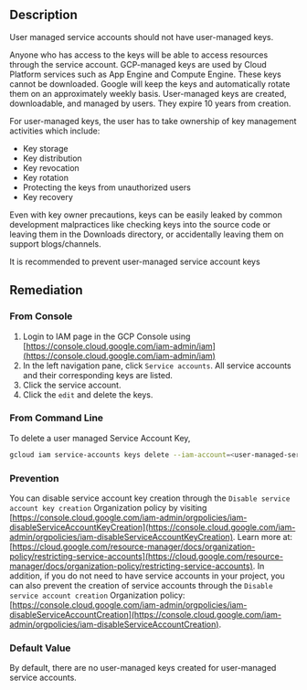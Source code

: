 ## Description

User managed service accounts should not have user-managed keys.

Anyone who has access to the keys will be able to access resources through the service account. GCP-managed keys are used by Cloud Platform services such as App Engine and Compute Engine. These keys cannot be downloaded. Google will keep the keys and automatically rotate them on an approximately weekly basis. User-managed keys are created, downloadable, and managed by users. They expire 10 years from creation.

For user-managed keys, the user has to take ownership of key management activities which include:
- Key storage
- Key distribution
- Key revocation
- Key rotation
- Protecting the keys from unauthorized users
- Key recovery

Even with key owner precautions, keys can be easily leaked by common development malpractices like checking keys into the source code or leaving them in the Downloads directory, or accidentally leaving them on support blogs/channels.

It is recommended to prevent user-managed service account keys

## Remediation

### From Console

1. Login to IAM page in the GCP Console using [https://console.cloud.google.com/iam-admin/iam](https://console.cloud.google.com/iam-admin/iam)
2. In the left navigation pane, click `Service accounts`. All service accounts and their corresponding keys are listed.
3. Click the service account.
4. Click the `edit` and delete the keys.

### From Command Line

To delete a user managed Service Account Key,

```bash
gcloud iam service-accounts keys delete --iam-account=<user-managed-serviceaccount-EMAIL> <KEY-ID>
```

### Prevention

You can disable service account key creation through the `Disable service account key creation` Organization policy by visiting [https://console.cloud.google.com/iam-admin/orgpolicies/iam-disableServiceAccountKeyCreation](https://console.cloud.google.com/iam-admin/orgpolicies/iam-disableServiceAccountKeyCreation). Learn more at: [https://cloud.google.com/resource-manager/docs/organization-policy/restricting-service-accounts](https://cloud.google.com/resource-manager/docs/organization-policy/restricting-service-accounts). In addition, if you do not need to have service accounts in your project, you can also prevent the creation of service accounts through the `Disable service account creation` Organization policy: [https://console.cloud.google.com/iam-admin/orgpolicies/iam-disableServiceAccountCreation](https://console.cloud.google.com/iam-admin/orgpolicies/iam-disableServiceAccountCreation).

### Default Value

By default, there are no user-managed keys created for user-managed service accounts.
